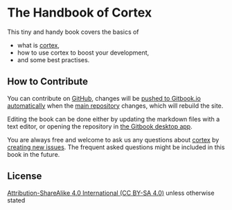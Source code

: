 # The Handbook of Cortex

This tiny and handy book covers the basics of
- what is [cortex](https://github.com/cortexjs/cortex),
- how to use cortex to boost your development,
- and some best practises.

## How to Contribute

You can contribute on  [GitHub](https://github.com/cortexjs/the-handbook-of-cortex), changes will be [pushed to Gitbook.io automatically](https://github.com/cortexjs/the-handbook-of-cortex/activity) when the [main repository](https://github.com/cortexjs/the-handbook-of-cortex) changes, which will rebuild the site.

Editing the book can be done either by updating the markdown files with a text editor, or opening the repository in [the Gitbook desktop app](https://github.com/GitbookIO/editor/blob/master/README.md).

You are always free and welcome to ask us any questions about [cortex](https://github.com/cortexjs/cortex) by [creating new issues](https://github.com/cortexjs/cortex/issues). The frequent asked questions might be included in this book in the future.


## License

[Attribution-ShareAlike 4.0 International (CC BY-SA 4.0)](http://creativecommons.org/licenses/by-sa/4.0/) unless otherwise stated

